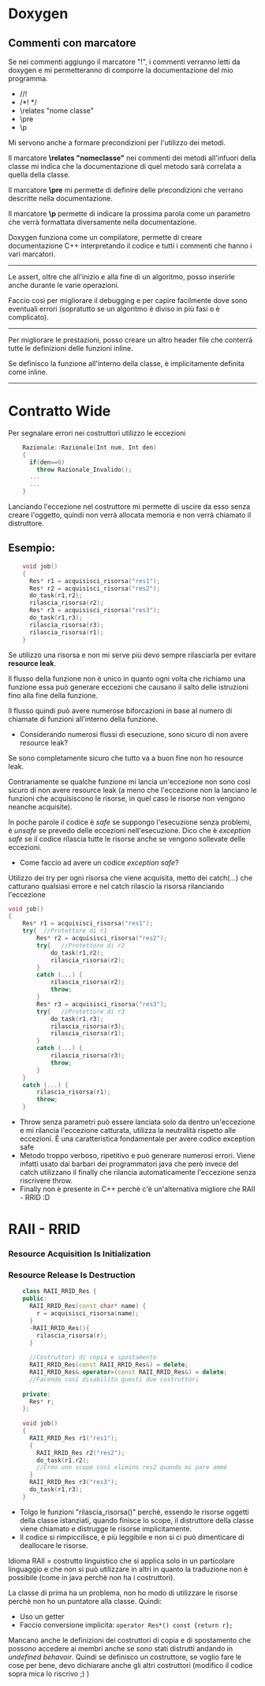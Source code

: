 # Doxygen

## Commenti con marcatore

Se nei commenti aggiungo il marcatore "!", i commenti verranno letti da doxygen e mi permetteranno di comporre la documentazione del mio programma.

* //!
* /*!  */
* \relates "nome classe"
* \pre
* \p

Mi servono anche a formare precondizioni per l'utilizzo dei metodi.

Il marcatore **\relates "nomeclasse"** nei commenti dei metodi all'infuori della classe mi indica che la documentazione di quel metodo sarà correlata a quella della classe.

Il marcatore **\pre** mi permette di definire delle precondizioni che verrano descritte nella documentazione.

Il marcatore **\p** permette di indicare la prossima parola come un parametro che verrà formattata diversamente nella documentazione.

Doxygen funziona come un compilatore, permette di creare documentazione C++ interpretando il codice e tutti i commenti che hanno i vari marcatori.

---

Le assert, oltre che all'inizio e alla fine di un algoritmo, posso inserirle anche durante le varie operazioni. 

Faccio così per migliorare il debugging e per capire facilmente dove sono eventuali errori (sopratutto se un algoritmo è diviso in più fasi o è complicato).

---

Per migliorare le prestazioni, posso creare un altro header file che conterrà tutte le definizioni delle funzioni inline.

Se definisco la funzione all'interno della classe, è implicitamente definita come inline.

---

# Contratto Wide

Per segnalare errori nei costruttori utilizzo le eccezioni
```C++
    Razionale::Razionale(Int num, Int den)
    {
      if(den==0)
        throw Razionale_Invalido();
      ...
      ...
    }
```
Lanciando l'eccezione nel costruttore mi permette di uscire da esso senza creare l'oggetto, quindi non verrà allocata memoria e non verrà chiamato il distruttore.

## Esempio:
```C++
    void job()
    {
      Res* r1 = acquisisci_risorsa("res1");
      Res* r2 = acquisisci_risorsa("res2");
      do_task(r1,r2);
      rilascia_risorsa(r2);
      Res* r3 = acquisisci_risorsa("res3");
      do_task(r1,r3);
      rilascia_risorsa(r3);
      rilascia_risorsa(r1);
    }
```
Se utilizzo una risorsa e non mi serve più devo sempre rilasciarla per evitare **resource leak**.

Il flusso della funzione non è unico in quanto ogni volta che richiamo una funzione essa può generare eccezioni che causano il salto delle istruzioni fino alla fine della funzione. 

Il flusso quindi può avere numerose biforcazioni in base al numero di chiamate di funzioni all'interno della funzione.

* Considerando numerosi flussi di esecuzione, sono sicuro di non avere resource leak?

Se sono completamente sicuro che tutto va a buon fine non ho resource leak.

Contrariamente se qualche funzione mi lancia un'eccezione non sono così sicuro di non avere resource leak (a meno che l'eccezione non la lanciano le funzioni che acquisiscono le risorse, in quel caso le risorse non vengono neanche acquisite).

In poche parole il codice è *safe* se suppongo l'esecuzione senza problemi, è *unsafe* se prevedo delle eccezioni nell'esecuzione. Dico che è *exception safe* se il codice rilascia tutte le risorse anche se vengono sollevate delle eccezioni.

* Come faccio ad avere un codice *exception safe*?

Utilizzo dei try per ogni risorsa che viene acquisita, metto dei catch(...) che catturano qualsiasi errore e nel catch rilascio la risorsa rilanciando l'eccezione
```C++
void job()
{
	Res* r1 = acquisisci_risorsa("res1");
	try{  //Protettore di r1
		Res* r2 = acquisisci_risorsa("res2");
		try{   //Protettore di r2
			do_task(r1,r2);
			rilascia_risorsa(r2);
		}
		catch (...) {
			rilascia_risorsa(r2);
			throw;
		} 
		Res* r3 = acquisisci_risorsa("res3");
		try{   //Protettore di r3
			do_task(r1,r3);
			rilascia_risorsa(r3);
			rilascia_risorsa(r1);
		}
		catch (...) {
			rilascia_risorsa(r3);
			throw;
		}
	}
	catch (...) {
		rilascia_risorsa(r1);
		throw;
	}
```
		
* Throw senza parametri può essere lanciata solo da dentro un'eccezione e mi rilancia l'eccezione catturata, utilizza la neutralità rispetto alle eccezioni. È una caratteristica fondamentale per avere codice exception safe
* Metodo troppo verboso, ripetitivo e può generare numerosi errori. Viene infatti usato dai barbari dei programmatori java che però invece del catch utilizzano il finally che rilancia automaticamente l'eccezione senza riscrivere throw.
* Finally non è presente in C++ perchè c'è un'alternativa migliore che RAII - RRID :D

# RAII - RRID

### Resource Acquisition Is Initialization

### Resource Release Is Destruction
```C++
    class RAII_RRID_Res {
	public:
	  RAII_RRID_Res(const char* name) {
	    r = acquisisci_risorsa(name);
	  }
	  ~RAII_RRID_Res(){
	    rilascia_risorsa(r);
	  }
	  
	  //Costruttori di copia e spostamento
	  RAII_RRID_Res(const RAII_RRID_Res&) = delete;
	  RAII_RRID_Res& operator=(const RAII_RRID_Res&) = delete;
	  //Facendo così disabilito questi due costruttori
	  
	private:
	  Res* r;
	};  
	
	void job()
    {
	  RAII_RRID_Res r1("res1");
	  {
	    RAII_RRID_Res r2("res2");
        do_task(r1,r2);
		//Creo uno scope così elimino res2 quando mi pare ammé
	  }
	  RAII_RRID_Res r3("res3");
      do_task(r1,r3);
	}
```
* Tolgo le funzioni "rilascia_risorsa()" perchè, essendo le risorse oggetti della classe istanziati, quando finisce lo scope, il distruttore della classe viene chiamato e distrugge le risorse implicitamente.
* Il codice si rimpiccilisce, è più leggibile e non si ci può dimenticare di deallocare le risorse.

Idioma RAII = costrutto linguistico che si applica solo in un particolare linguaggio e che non si può utilizzare in altri in quanto la traduzione non è possibile (come in java perchè non ha i costruttori).

La classe di prima ha un problema, non ho modo di utilizzare le risorse perchè non ho un puntatore alla classe. Quindi:

* Uso un getter
* Faccio conversione implicita: ``operator Res*() const {return r};``

Mancano anche le definizioni dei costruttori di copia e di spostamento che possono accedere ai membri anche se sono stati distrutti andando in *undefined behavoir*. Quindi se definisco un costruttore, se voglio fare le cose per bene, devo dichiarare anche gli altri costruttori (modifico il codice sopra mica lo riscrivo ;) )


